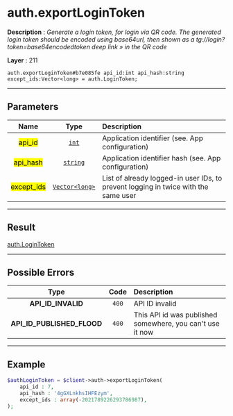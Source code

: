 # auth.exportLoginToken

**Description** : *Generate a login token, for login via QR code\.
The generated login token should be encoded using base64url, then shown as a tg://login?token=base64encodedtoken deep link &raquo; in the QR code*

**Layer** : 211

```tl
auth.exportLoginToken#b7e085fe api_id:int api_hash:string except_ids:Vector<long> = auth.LoginToken;
```

---

## Parameters

| Name | Type | Description |
| :---: | :---: | :--- |
| <mark>api_id</mark> | [`int`](type/int) | Application identifier (see. App configuration) |
| <mark>api_hash</mark> | [`string`](type/string) | Application identifier hash (see. App configuration) |
| <mark>except_ids</mark> | [`Vector<long>`](type/long) | List of already logged-in user IDs, to prevent logging in twice with the same user |

---

## Result

[auth.LoginToken](type/auth.LoginToken)

---

## Possible Errors

| Type | Code | Description |
| :---: | :---: | :--- |
| **API_ID_INVALID** | `400` | API ID invalid |
| **API_ID_PUBLISHED_FLOOD** | `400` | This API id was published somewhere, you can't use it now |

---

## Example

```php
$authLoginToken = $client->auth->exportLoginToken(
	api_id : 7,
	api_hash : '4gGXLnkhsIHFEzym',
	except_ids : array(-2021789226293786987),
);
```